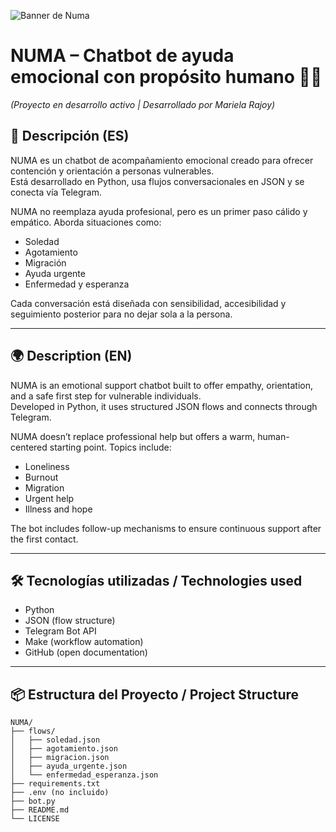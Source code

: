 ![Banner de Numa](https://github.com/Marie-25shue/Numa-bot/blob/main/docs/numa-banner.png?raw=true)

# NUMA – Chatbot de ayuda emocional con propósito humano 🤖💙  
*(Proyecto en desarrollo activo | Desarrollado por Mariela Rajoy)*  

## 🧭 Descripción (ES)  
NUMA es un chatbot de acompañamiento emocional creado para ofrecer contención y orientación a personas vulnerables.  
Está desarrollado en Python, usa flujos conversacionales en JSON y se conecta vía Telegram.

NUMA no reemplaza ayuda profesional, pero es un primer paso cálido y empático. Aborda situaciones como:  
- Soledad  
- Agotamiento  
- Migración  
- Ayuda urgente  
- Enfermedad y esperanza  

Cada conversación está diseñada con sensibilidad, accesibilidad y seguimiento posterior para no dejar sola a la persona.

---

## 🌍 Description (EN)  
NUMA is an emotional support chatbot built to offer empathy, orientation, and a safe first step for vulnerable individuals.  
Developed in Python, it uses structured JSON flows and connects through Telegram.

NUMA doesn’t replace professional help but offers a warm, human-centered starting point. Topics include:  
- Loneliness  
- Burnout  
- Migration  
- Urgent help  
- Illness and hope  

The bot includes follow-up mechanisms to ensure continuous support after the first contact.

---

## 🛠️ Tecnologías utilizadas / Technologies used  
- Python  
- JSON (flow structure)  
- Telegram Bot API  
- Make (workflow automation)  
- GitHub (open documentation)  

---

## 📦 Estructura del Proyecto / Project Structure  
```plaintext
NUMA/
├── flows/
│   ├── soledad.json
│   ├── agotamiento.json
│   ├── migracion.json
│   ├── ayuda_urgente.json
│   └── enfermedad_esperanza.json
├── requirements.txt
├── .env (no incluido)
├── bot.py
├── README.md
└── LICENSE
